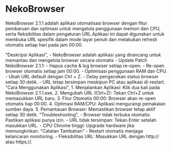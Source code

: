# NekoBrowser
NekoBrowser 2.1.1 adalah aplikasi otomatisasi browser dengan fitur pembaruan dan optimasi untuk mengelola penggunaan memori dan CPU, serta fleksibilitas dalam pengaturan URL.Aplikasi ini dapat digunakan untuk membuka URL spesifik dalam mode layar penuh dan melakukan refresh otomatis setiap hari pada jam 00:00.


"Deskripsi Aplikasi",
        - NekoBrowser adalah aplikasi yang dirancang untuk memantau dan mengelola browser secara otomatis
        - Update Patch NekoBrowser 2.1.1:
        - Hapus cache & log browser setiap re-open.
        - Re-open browser otomatis setiap jam 00:00.
        - Optimisasi penggunaan RAM dan CPU.
        - Ubah URL default dengan Ctrl + Z.
        - Delay pengecekan status browser setiap 30 detik.
        - URL tetap tersimpan meskipun PC atau aplikasi di-restart.
"Cara Menggunakan Aplikasi",
        1. Menjalankan Aplikasi: Klik dua kali pada NekoBrowser 2.1.1.exe.
        2. Mengubah URL (Ctrl+Z): Tekan Ctrl+Z untuk memasukkan URL baru.
        3. Fitur Otomatis 00:00: Browser akan re-open otomatis tiap 00:00.
        4. Optimasi RAM/CPU: Aplikasi mengurangi pemakaian sumber daya.
        5. Pemantauan Browser: Memastikan browser tetap aktif setiap 30 detik.
"Troubleshooting",
        - Browser tidak terbuka otomatis: Pastikan aplikasi punya izin.
        - URL tidak tersimpan: Tekan Enter setelah masukkan URL.
        - CPU Chrome tinggi: Upgrade hardware jika memungkinkan.
"Catatan Tambahan"
        - Restart otomatis menjaga kelancaran monitoring.
        - Fleksibilitas URL: Masukkan URL dengan http:// atau https://.
